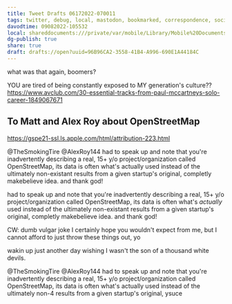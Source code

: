 ```yaml
---
title: Tweet Drafts 06172022-070011
tags: twitter, debug, local, mastodon, bookmarked, correspondence, social, email, event
davodtime: 09082022-105532
local: shareddocuments:///private/var/mobile/Library/Mobile%20Documents/iCloud~md~obsidian/Documents/OBSHIDDIAN/drafts/96B96CA2-3558-41B4-A996-690E1A44184C.md
dg-publish: true
share: true
draft: drafts://open?uuid=96B96CA2-3558-41B4-A996-690E1A44184C
---
```


what was that again, boomers?

YOU are tired of being constantly exposed to MY generation's culture?? 	\
https://www.avclub.com/30-essential-tracks-from-paul-mccartneys-solo-career-1849067671

## To Matt and Alex Roy about OpenStreetMap
https://gspe21-ssl.ls.apple.com/html/attribution-223.html

@TheSmokingTire @AlexRoy144
had to speak up and note that you're inadvertently describing a real, 15+ y/o project/organization called OpenStreetMap, its data is often what's actually used instead of the ultimately non-existant results from a given startup's original, completly makebelieve idea. and thank god!

had to speak up and note that you're inadvertently describing a real, 15+ y/o project/organization called OpenStreetMap, its data is often what's *actually* used instead of the ultimately non-existant results from a given startup's original, completly makebelieve idea. and thank god!



CW: dumb vulgar joke I certainly hope you wouldn't expect from me, but I cannot afford to just throw these things out, yo 

wakin up just another day wishing I wasn't the son of a thousand white devils.


@TheSmokingTire @AlexRoy144 
had to speak up and note that you're inadvertently describing a real, 15+ y/o project/organization called OpenStreetMap, its data is often what's actually used instead of the ultimately non-4 results from a given startup's original, ysuce